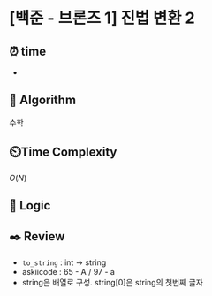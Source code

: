# [백준 - 브론즈 1] 진법 변환 2

## ⏰  **time**
-

## :pushpin: **Algorithm**
수학

## ⏲️**Time Complexity**
$O(N)$

## :round_pushpin: **Logic**

## :black_nib: **Review**
- `to_string` : int -> string 
- askiicode : 65 - A / 97 - a
- string은 배열로 구성. string[0]은 string의 첫번째 글자

